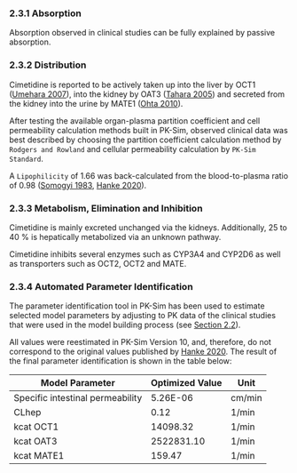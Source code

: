 ### 2.3.1 Absorption

Absorption observed in clinical studies can be fully explained by passive absorption.

### 2.3.2 Distribution

Cimetidine is reported to be actively taken up into the liver by OCT1 ([Umehara 2007](#5-references)), into the kidney by OAT3 ([Tahara 2005](#5-references)) and secreted from the kidney into the urine by MATE1 ([Ohta 2010](#5-references)).

After testing the available organ-plasma partition coefficient and cell permeability calculation methods built in PK-Sim, observed clinical data was best described by choosing the partition coefficient calculation method by `Rodgers and Rowland` and cellular permeability calculation by `PK-Sim Standard`. 

A `Lipophilicity` of 1.66 was back-calculated from the blood-to-plasma ratio of 0.98 ([Somogyi 1983](#5-references), [Hanke 2020](#5-references)).



### 2.3.3 Metabolism, Elimination and Inhibition

Cimetidine is mainly excreted unchanged via the kidneys. Additionally, 25 to 40 % is hepatically metabolized via an unknown pathway. 

Cimetidine inhibits several enzymes such as CYP3A4 and CYP2D6 as well as transporters such as OCT2, OCT2 and MATE.

### 2.3.4 Automated Parameter Identification

The parameter identification tool in PK-Sim has been used to estimate selected model parameters by adjusting to PK data of the clinical studies that were used in the model building process (see [Section 2.2](#22-data)). 

All values were reestimated in PK-Sim Version 10, and, therefore, do not correspond to the original values published by [Hanke 2020](#5-references). The result of the final parameter identification is shown in the table below:

| Model Parameter            | Optimized Value | Unit |
| -------------------------- | --------------- | ---- |
| Specific intestinal permeability| 5.26E-06 | cm/min |
| CLhep| 0.12| 1/min |
| kcat OCT1| 14098.32 | 1/min |
| kcat OAT3| 2522831.10 | 1/min |
| kcat MATE1| 159.47 | 1/min |

